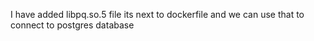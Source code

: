 I have added libpq.so.5 file its next to dockerfile and we can use that to connect to postgres database

